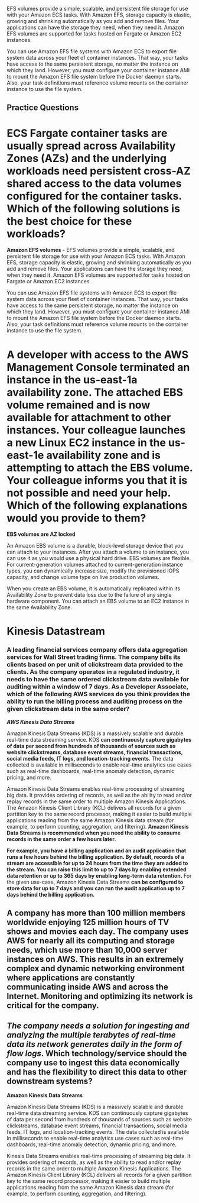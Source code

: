 EFS volumes provide a simple, scalable, and persistent file storage for use with your Amazon ECS tasks. With Amazon EFS, storage capacity is elastic, growing and shrinking automatically as you add and remove files. Your applications can have the storage they need, when they need it. Amazon EFS volumes are supported for tasks hosted on Fargate or Amazon EC2 instances.

You can use Amazon EFS file systems with Amazon ECS to export file system data across your fleet of container instances. That way, your tasks have access to the same persistent storage, no matter the instance on which they land. However, you must configure your container instance AMI to mount the Amazon EFS file system before the Docker daemon starts. Also, your task definitions must reference volume mounts on the container instance to use the file system.

## Practice Questions

# ECS Fargate container tasks are usually spread across Availability Zones (AZs) and the underlying workloads need persistent cross-AZ shared access to the data volumes configured for the container tasks. Which of the following solutions is the best choice for these workloads?

**Amazon EFS volumes** - EFS volumes provide a simple, scalable, and persistent file storage for use with your Amazon ECS tasks. With Amazon EFS, storage capacity is elastic, growing and shrinking automatically as you add and remove files. Your applications can have the storage they need, when they need it. Amazon EFS volumes are supported for tasks hosted on Fargate or Amazon EC2 instances.

You can use Amazon EFS file systems with Amazon ECS to export file system data across your fleet of container instances. That way, your tasks have access to the same persistent storage, no matter the instance on which they land. However, you must configure your container instance AMI to mount the Amazon EFS file system before the Docker daemon starts. Also, your task definitions must reference volume mounts on the container instance to use the file system.


# A developer with access to the AWS Management Console terminated an instance in the us-east-1a availability zone. The attached EBS volume remained and is now available for attachment to other instances. Your colleague launches a new Linux EC2 instance in the us-east-1e availability zone and is attempting to attach the EBS volume. Your colleague informs you that it is not possible and need your help. Which of the following explanations would you provide to them?

**EBS volumes are AZ locked**

An Amazon EBS volume is a durable, block-level storage device that you can attach to your instances. After you attach a volume to an instance, you can use it as you would use a physical hard drive. EBS volumes are flexible. For current-generation volumes attached to current-generation instance types, you can dynamically increase size, modify the provisioned IOPS capacity, and change volume type on live production volumes.

When you create an EBS volume, it is automatically replicated within its Availability Zone to prevent data loss due to the failure of any single hardware component. You can attach an EBS volume to an EC2 instance in the same Availability Zone.

# Kinesis Datastream 

### A leading financial services company offers data aggregation services for Wall Street trading firms. The company bills its clients based on per unit of clickstream data provided to the clients. As the company operates in a regulated industry, it needs to have the same ordered clickstream data available for auditing within a window of 7 days. As a Developer Associate, which of the following AWS services do you think provides the ability to run the billing process and auditing process on the given clickstream data in the same order?

_**AWS Kinesis Data Streams**_

Amazon Kinesis Data Streams (KDS) is a massively scalable and durable real-time data streaming service. KDS **can continuously capture gigabytes of data per second from hundreds of thousands of sources such as website clickstreams, database event streams, financial transactions, social media feeds, IT logs, and location-tracking events**. The data collected is available in milliseconds to enable real-time analytics use cases such as real-time dashboards, real-time anomaly detection, dynamic pricing, and more.

Amazon Kinesis Data Streams enables real-time processing of streaming big data. It provides ordering of records, as well as the ability to read and/or replay records in the same order to multiple Amazon Kinesis Applications. The Amazon Kinesis Client Library (KCL) delivers all records for a given partition key to the same record processor, making it easier to build multiple applications reading from the same Amazon Kinesis data stream (for example, to perform counting, aggregation, and filtering). **Amazon Kinesis Data Streams is recommended when you need the ability to consume records in the same order a few hours later**.

**For example, you have a billing application and an audit application that runs a few hours behind the billing application. By default, records of a stream are accessible for up to 24 hours from the time they are added to the stream. You can raise this limit to up to 7 days by enabling extended data retention or up to 365 days by enabling long-term data retention.** For the given use-case, Amazon Kinesis Data Streams **can be configured to store data for up to 7 days and you can run the audit application up to 7 days behind the billing application.**


## A company has more than 100 million members worldwide enjoying 125 million hours of TV shows and movies each day. The company uses AWS for nearly all its computing and storage needs, which use more than 10,000 server instances on AWS. This results in an extremely complex and dynamic networking environment where applications are constantly communicating inside AWS and across the Internet. Monitoring and optimizing its network is critical for the company.

## _The company needs a solution for ingesting and analyzing the multiple terabytes of real-time data its network generates daily in the form of flow logs_. Which technology/service should the company use to ingest this data economically and has the flexibility to direct this data to other downstream systems?

**Amazon Kinesis Data Streams**

Amazon Kinesis Data Streams (KDS) is a massively scalable and durable real-time data streaming service. KDS can continuously capture gigabytes of data per second from hundreds of thousands of sources such as website clickstreams, database event streams, financial transactions, social media feeds, IT logs, and location-tracking events. The data collected is available in milliseconds to enable real-time analytics use cases such as real-time dashboards, real-time anomaly detection, dynamic pricing, and more.

Kinesis Data Streams enables real-time processing of streaming big data. It provides ordering of records, as well as the ability to read and/or replay records in the same order to multiple Amazon Kinesis Applications. The Amazon Kinesis Client Library (KCL) delivers all records for a given partition key to the same record processor, making it easier to build multiple applications reading from the same Amazon Kinesis data stream (for example, to perform counting, aggregation, and filtering).

